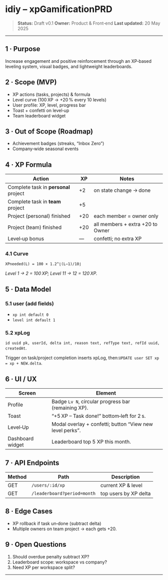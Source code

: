# idiy – xpGamificationPRD

> **Status:** Draft v0.1
> **Owner:** Product & Front‑end
> **Last updated:** 20 May 2025

---

## 1 · Purpose

Increase engagement and positive reinforcement through an XP‑based leveling system, visual badges, and lightweight leaderboards.

## 2 · Scope (MVP)

* XP actions (tasks, projects) & formula
* Level curve (100 XP → +20 % every 10 levels)
* User profile: XP, level, progress bar
* Toast + confetti on level‑up
* Team leaderboard widget

## 3 · Out of Scope (Roadmap)

* Achievement badges (streaks, “Inbox Zero”)
* Company‑wide seasonal events

## 4 · XP Formula

| Action                                | XP  | Notes                            |
| ------------------------------------- | --- | -------------------------------- |
| Complete task in **personal** project | +2  | on state change → done           |
| Complete task in **team** project     | +5  |                                  |
| Project (personal) finished           | +20 | each member = owner only         |
| Project (team) finished               | +20 | all members + extra +20 to Owner |
| Level‑up bonus                        | —   | confetti; no extra XP            |

### 4.1 Curve

```
XPneeded(L) = 100 × 1.2^⌊(L−1)/10⌋
```

*Level 1 → 2 = 100 XP; Level 11 → 12 = 120 XP.*

## 5 · Data Model

### 5.1 user (add fields)

* `xp int default 0`
* `level int default 1`

### 5.2 xpLog

`id uuid pk, userId, delta int, reason text, refType text, refId uuid, createdAt`.

Trigger on task/project completion inserts xpLog, then:`UPDATE user SET xp = xp + NEW.delta`.

## 6 · UI / UX

| Screen           | Element                                                  |
| ---------------- | -------------------------------------------------------- |
| Profile          | Badge `Lv N`, circular progress bar (remaining XP).      |
| Toast            | “+5 XP – Task done!” bottom‑left for 2 s.                |
| Level‑Up         | Modal overlay + confetti; button “View new level perks”. |
| Dashboard widget | Leaderboard top 5 XP this month.                         |

## 7 · API Endpoints

| Method | Path                        | Description           |
| ------ | --------------------------- | --------------------- |
| GET    | `/users/:id/xp`             | current XP & level    |
| GET    | `/leaderboard?period=month` | top users by XP delta |

## 8 · Edge Cases

* XP rollback if task un‑done (subtract delta)
* Multiple owners on team project → each gets +20.

## 9 · Open Questions

1. Should overdue penalty subtract XP?
2. Leaderboard scope: workspace vs company?
3. Need XP per workspace split?

---